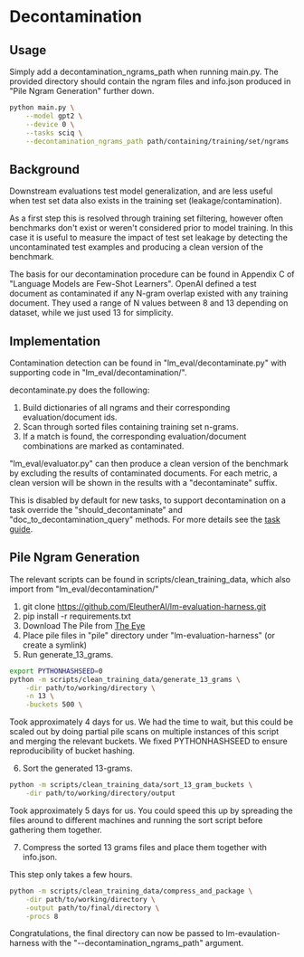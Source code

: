 # Decontamination

## Usage

Simply add a decontamination_ngrams_path when running main.py. The provided directory should contain
the ngram files and info.json produced in "Pile Ngram Generation" further down.

```bash
python main.py \
    --model gpt2 \
    --device 0 \
    --tasks sciq \
    --decontamination_ngrams_path path/containing/training/set/ngrams
```

## Background
Downstream evaluations test model generalization, and are less useful when test set data also exists in the training set (leakage/contamination).

As a first step this is resolved through training set filtering, however often benchmarks don't exist or weren't considered prior to model training. In this case it is useful to measure the impact of test set leakage by detecting the uncontaminated test examples and producing a clean version of the benchmark.

The basis for our decontamination procedure can be found in Appendix C of "Language Models are Few-Shot Learners". OpenAI defined a test document as contaminated if any N-gram overlap existed with any training document. They used a range of N values between 8 and 13 depending on dataset, while we just used 13 for simplicity.

## Implementation

Contamination detection can be found in "lm_eval/decontaminate.py" with supporting code in "lm_eval/decontamination/". 

decontaminate.py does the following:
1. Build dictionaries of all ngrams and their corresponding evaluation/document ids.
2. Scan through sorted files containing training set n-grams.
3. If a match is found, the corresponding evaluation/document combinations are marked as contaminated.

"lm_eval/evaluator.py" can then produce a clean version of the benchmark by excluding the results of contaminated documents. For each metric, a clean version will be shown in the results with a "decontaminate" suffix. 

This is disabled by default for new tasks, to support decontamination on a task override the "should_decontaminate" and "doc_to_decontamination_query" methods. For more details see the [task guide](task_guide.md).

## Pile Ngram Generation
The relevant scripts can be found in scripts/clean_training_data, which also import from
"lm_eval/decontamination/"

1. git clone https://github.com/EleutherAI/lm-evaluation-harness.git
2. pip install -r requirements.txt
3. Download The Pile from [The Eye](https://the-eye.eu/public/AI/pile/train/)
4. Place pile files in "pile" directory under "lm-evaluation-harness" (or create a symlink)
5. Run generate_13_grams.

```bash
export PYTHONHASHSEED=0
python -m scripts/clean_training_data/generate_13_grams \
    -dir path/to/working/directory \
    -n 13 \
    -buckets 500 \
```

Took approximately 4 days for us. We had the time to wait, but this could be scaled out by doing partial pile scans on multiple instances of this script and merging the relevant buckets. We fixed PYTHONHASHSEED to ensure reproducibility of bucket hashing.

6. Sort the generated 13-grams.
```bash
python -m scripts/clean_training_data/sort_13_gram_buckets \
    -dir path/to/working/directory/output
```

Took approximately 5 days for us. You could speed this up by spreading the files around to different machines and running the sort script before gathering them together.

7. Compress the sorted 13 grams files and place them together with info.json.

This step only takes a few hours.

```bash
python -m scripts/clean_training_data/compress_and_package \
    -dir path/to/working/directory \
    -output path/to/final/directory \
    -procs 8
```

Congratulations, the final directory can now be passed to lm-evaulation-harness with the "--decontamination_ngrams_path" argument.

